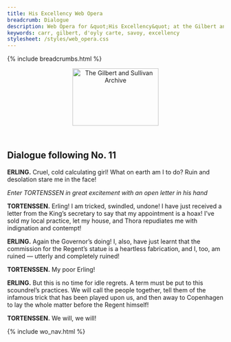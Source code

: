 ```yaml
---
title: His Excellency Web Opera
breadcrumb: Dialogue
description: Web Opera for &quot;His Excellency&quot; at the Gilbert and Sullivan Archive
keywords: carr, gilbert, d'oyly carte, savoy, excellency
stylesheet: /styles/web_opera.css
---
```


{% include breadcrumbs.html %}
<header>
    <a href="../../index.html"><img src="https://gsarchive.net/layout/images/logo3sm.jpg" alt="The Gilbert and Sullivan Archive" width="200" height="133" border="0"></a>
    <div class=titlecard style="background-color: #515056; background-image: url(../graphics/title.gif)" title="His Excellency"></div>
</header>

## Dialogue following No. 11


**ERLING.** Cruel, cold calculating girl! What on earth am I to do? Ruin and desolation stare
me in the face!

*Enter TORTENSSEN in great excitement with an open letter in his hand*

**TORTENSSEN.** Erling! I am tricked, swindled, undone! I have just received a letter from the
King’s secretary to say that my appointment is a hoax! I’ve sold my local practice, let my house, and Thora repudiates me with indignation and contempt!

**ERLING.** Again the Governor’s doing! I, also, have just learnt that the commission for the
Regent’s statue is a heartless fabrication, and I, too, am ruined — utterly and
completely ruined!

**TORTENSSEN.** My poor Erling!

**ERLING.** But this is no time for idle regrets. A term must be put to this scoundrel’s
practices. We will call the people together, tell them of the infamous trick that has
been played upon us, and then away to Copenhagen to lay the whole matter
before the Regent himself!

**TORTENSSEN.** We will, we will!

{% include wo_nav.html %}
